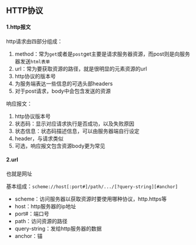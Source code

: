 ## HTTP协议

#### 1.http报文

http请求由四部分组成：

1. method：常为`get`或者是`post`get主要是请求服务器资源，而post则是向服务器发送`html表单`
2. url：常为要获取资源的路径，就是很明显的元素资源的url
3. http协议的版本号
4. 为服务端表达一些信息的可选头部headers
5. 对于post请求，body中会包含发送的资源

响应报文：

1. http协议版本号
2. 状态码：显示对应请求执行是否成功，以及失败原因
3. 状态信息：状态码描述信息，可以由服务器端自行设定
4. header，与请求类似
5. 可选，响应报文包含资源body更为常见



#### 2.url

也就是网址

基本组成：`scheme://host[:port#]/path/.../[?query-string][#anchor]`

- scheme：访问服务器以获取资源时要使用哪种协议，http.https等
- host：http服务器的ip地址
- port#：端口号
- path：访问资源的路径
- query-string：发给http服务器的数据
- anchor：锚



